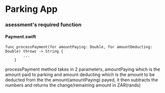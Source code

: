# Parking App

### asessment's required function 
#### Payment.swift


```
func processPayment(for amountPaying: Double, for amountDeducting: Double) throws -> String {
        ...
    }
```

processPayment method takes in 2 parameters, amountPaying which is the amount paid to parking and amount deducting which is the amount to be deducted from the the amount(amountPaying) payed, it then subtracts the numbers and returns the change/remaining amount in ZAR(rands)